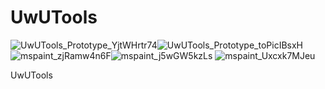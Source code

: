 # UwUTools
![UwUTools_Prototype_YjtWHrtr74](https://github.com/dpadGuy/UwUTools/assets/164203577/874f8b68-c623-4b7e-92e1-c4ebc63efadf)![UwUTools_Prototype_toPicIBsxH](https://github.com/dpadGuy/UwUTools/assets/164203577/70fe346b-db2b-4015-9998-9926d2f279f2)
![mspaint_zjRamw4n6F](https://github.com/dpadGuy/UwUTools/assets/164203577/fdb61989-9c91-4a59-9f6d-62607d123f92)![mspaint_j5wGW5kzLs](https://github.com/dpadGuy/UwUTools/assets/164203577/8ed087a2-defb-4dbf-8831-69a9fdc1dcfc)
![mspaint_Uxcxk7MJeu](https://github.com/dpadGuy/UwUTools/assets/164203577/274bed45-841a-4f77-820c-0a197a957e3a)

	

UwUTools
